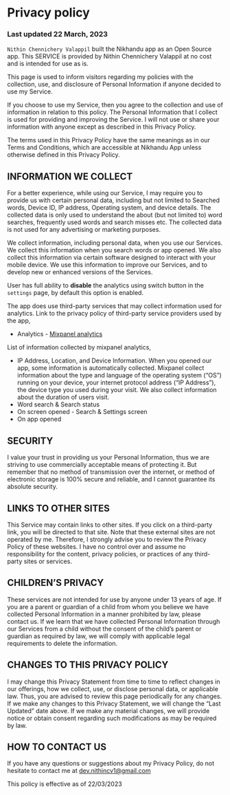

# Privacy policy #
### Last updated 22 March, 2023 ###

`Nithin Chennichery Valappil` built the Nikhandu app as an Open Source app. This SERVICE is provided by Nithin Chennichery Valappil at no cost and is intended for use as is.

This page is used to inform visitors regarding my policies with the collection, use, and disclosure of Personal Information if anyone decided to use my Service.

If you choose to use my Service, then you agree to the collection and use of information in relation to this policy. The Personal Information that I collect is used for providing and improving the Service. I will not use or share your information with anyone except as described in this Privacy Policy.

The terms used in this Privacy Policy have the same meanings as in our Terms and Conditions, which are accessible at Nikhandu App unless otherwise defined in this Privacy Policy.

## INFORMATION WE COLLECT ##

For a better experience, while using our Service, I may require you to provide us with certain personal data, including but not limited to Searched words, Device ID, IP address, Operating system, and device details. The collected data is only used to understand the about (but not limited to) word searches, frequently used words and search misses etc. The collected data is not used for any advertising or marketing purposes.

We collect information, including personal data, when you use our Services. We collect this information when you search words or app opened. We also collect this information via certain software designed to interact with your mobile device. We use this information to improve our Services, and to develop new or enhanced versions of the Services.

User has full ability to **disable** the analytics using switch button in the `settings` page, by default this option is enabled.

The app does use third-party services that may collect information used for analytics. Link to the privacy policy of third-party service providers used by the app,

*  Analytics -  [Mixpanel analytics](https://mixpanel.com/legal/privacy-policy/)

List of information collected by mixpanel analytics,

- IP Address, Location, and Device Information. When you opened our app, some information is automatically collected. Mixpanel collect information about the type and language of the operating system (“OS”) running on your device, your internet protocol address (“IP Address”), the device type you used during your visit. We also collect information about the duration of users visit.
- Word search & Search status
- On screen opened - Search & Settings screen
- On app opened


## SECURITY ##

I value your trust in providing us your Personal Information, thus we are striving to use commercially acceptable means of protecting it. But remember that no method of transmission over the internet, or method of electronic storage is 100% secure and reliable, and I cannot guarantee its absolute security.

## LINKS TO OTHER SITES ##

This Service may contain links to other sites. If you click on a third-party link, you will be directed to that site. Note that these external sites are not operated by me. Therefore, I strongly advise you to review the Privacy Policy of these websites. I have no control over and assume no responsibility for the content, privacy policies, or practices of any third-party sites or services.

## CHILDREN’S PRIVACY ##

These services are not intended for use by anyone under 13 years of age. If you are a parent or guardian of a child from whom you believe we have collected Personal Information in a manner prohibited by law, please contact us. If we learn that we have collected Personal Information through our Services from a child without the consent of the child’s parent or guardian as required by law, we will comply with applicable legal requirements to delete the information.

## CHANGES TO THIS PRIVACY POLICY ##

I may change this Privacy Statement from time to time to reflect changes in our offerings, how we collect, use, or disclose personal data, or applicable law. Thus, you are advised to review this page periodically for any changes. If we make any changes to this Privacy Statement, we will change the “Last Updated” date above. If we make any material changes, we will provide notice or obtain consent regarding such modifications as may be required by law.



## HOW TO CONTACT US ##

If you have any questions or suggestions about my Privacy Policy, do not hesitate to contact me at dev.nithincv1@gmail.com


This policy is effective as of 22/03/2023

